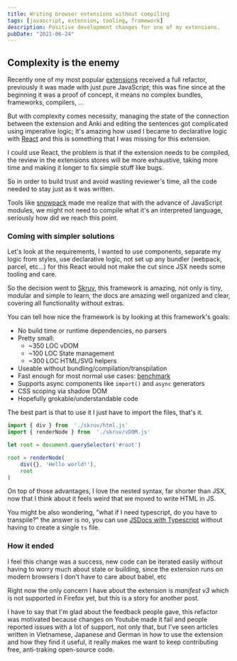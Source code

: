 ```yaml
---
title: Writing browser extensions without compiling
tags: [javascript, extension, tooling, framework]
description: Positive development changes for one of my extensions.
pubDate: "2021-06-24"
---
```


## Complexity is the enemy

Recently one of my most popular [extensions](https://github.com/dobladov/youtube2Anki) received a full refactor, previously it was made with just pure JavaScript; this was fine since at the beginning it was a proof of concept, it means no complex bundles, frameworks, compilers, ...

But with complexity comes necessity, managing the state of the connection between the extension and Anki and editing the sentences got complicated using imperative logic; It's amazing how used I became to declarative logic with [React](https://reactjs.org/) and this is something that I was missing for this extension.

I could use React, the problem is that if the extension needs to be compiled, the review in the extensions stores will be more exhaustive, taking more time and making it longer to fix simple stuff like bugs.

So in order to build trust and avoid wasting reviewer's time, all the code needed to stay just as it was written.

Tools like [snowpack](https://www.snowpack.dev/) made me realize that with the advance of JavaScript modules, we might not need to compile what it's an interpreted language, seriously how did we reach this point.

### Coming with simpler solutions

Let's look at the requirements, I wanted to use components, separate my logic from styles, use declarative logic, not set up any bundler (webpack, parcel, etc...) for this React would not make the cut since JSX needs some tooling and care.

So the decision went to [Skruv](https://skruv.io/), this framework is amazing, not only is tiny, modular and simple to learn, the docs are amazing well organized and clear, covering all functionality without extras.

You can tell how nice the framework is by looking at this framework's goals:

+ No build time or runtime dependencies, no parsers
+ Pretty small:
	+ ~350 LOC vDOM
	+ ~100 LOC State management
	+ ~300 LOC HTML/SVG helpers
+ Useable without bundling/compilation/transpilation
+ Fast enough for most normal use cases: [benchmark](https://krausest.github.io/js-framework-benchmark/2023/table_chrome_116.0.5845.82.html)
+ Supports async components like `import()` and `async` generators
+ CSS scoping via shadow DOM
+ Hopefully grokable/understandable code

The best part is that to use it I just have to import the files, that's it.

```javascript
import { div } from  './skruv/html.js'
import { renderNode } from  './skruv/vDOM.js'

let root = document.querySelector('#root')

root = renderNode(
	div({}, 'Hello world!'),
	root
)
```

On top of those advantages, I love the nested syntax, far shorter than JSX, now that I think about it feels weird that we moved to write HTML in JS.

You might be also wondering, "what if I need typescript, do you have to transpile?" the answer is no, you can use [JSDocs with Typescript](https://www.typescriptlang.org/docs/handbook/jsdoc-supported-types.html) without having to create a single `ts` file.


### How it ended

I feel this change was a success, new code can be iterated easily without having to worry much about state or building, since the extension runs on modern browsers I don't have to care about babel, etc

Right now the only concern I have about the extension is *manifest v3* which is not supported in Firefox yet, but this is a story for another post.

I have to say that I'm glad about the feedback people gave, this refactor was motivated because changes on Youtube made it fail and people reported issues with a lot of support, not only that, but I've seen articles written in Vietnamese, Japanese and German in how to use the extension and how they find it useful, it really makes me want to keep contributing free, anti-traking open-source code.
